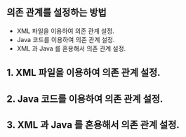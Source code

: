 ## 의존 관계를 설정하는 방법

- XML 파일을 이용하여 의존 관계 설정.
- Java 코드를 이용하여 의존 관계 설정.
- XML 과 Java 를 혼용해서 의존 관계 설정.

## 1. XML 파일을 이용하여 의존 관계 설정.

## 2. Java 코드를 이용하여 의존 관계 설정.

## 3. XML 과 Java 를 혼용해서 의존 관계 설정.
